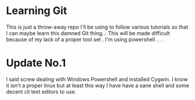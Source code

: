 # Learning Git
This is just a throw-away repo I'll be using to follow various tutorials so that I can maybe learn this damned Git thing...
This will be made difficult because of my lack of a proper tool set . I'm using powershell . . . 
 
# Update No.1
I said screw dealing with Windows Powershell and installed Cygwin. I know it isn't a proper linux but at least this way I have have a sane shell and some decent cli text editors to use.
